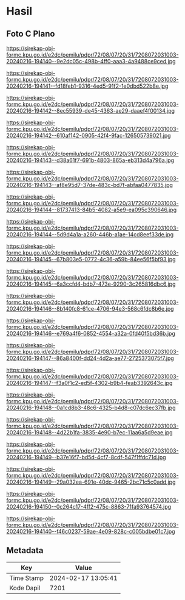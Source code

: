 # Hasil

## Foto C Plano

https://sirekap-obj-formc.kpu.go.id/e2dc/pemilu/pdpr/72/08/07/20/31/7208072031003-20240216-194140--9e2dc05c-498b-4ff0-aaa3-4a9488ce9ced.jpg

https://sirekap-obj-formc.kpu.go.id/e2dc/pemilu/pdpr/72/08/07/20/31/7208072031003-20240216-194141--fd18feb1-9316-4ed5-91f2-1e0dbd522b8e.jpg

https://sirekap-obj-formc.kpu.go.id/e2dc/pemilu/pdpr/72/08/07/20/31/7208072031003-20240216-194142--8ec55939-de45-4363-ae29-daaef4f00134.jpg

https://sirekap-obj-formc.kpu.go.id/e2dc/pemilu/pdpr/72/08/07/20/31/7208072031003-20240216-194142--610af142-0905-42f4-9fac-126505739021.jpg

https://sirekap-obj-formc.kpu.go.id/e2dc/pemilu/pdpr/72/08/07/20/31/7208072031003-20240216-194143--d38a61f7-691b-4803-865a-eb313d4a796a.jpg

https://sirekap-obj-formc.kpu.go.id/e2dc/pemilu/pdpr/72/08/07/20/31/7208072031003-20240216-194143--af8e95d7-37de-483c-bd7f-abfaa0477835.jpg

https://sirekap-obj-formc.kpu.go.id/e2dc/pemilu/pdpr/72/08/07/20/31/7208072031003-20240216-194144--81737413-84b5-4082-a5e9-ea095c390646.jpg

https://sirekap-obj-formc.kpu.go.id/e2dc/pemilu/pdpr/72/08/07/20/31/7208072031003-20240216-194144--5d9d4a1a-a260-446b-a1ae-14cd8eef33de.jpg

https://sirekap-obj-formc.kpu.go.id/e2dc/pemilu/pdpr/72/08/07/20/31/7208072031003-20240216-194145--67b803e5-0772-4c36-a59b-84ee56f5bf93.jpg

https://sirekap-obj-formc.kpu.go.id/e2dc/pemilu/pdpr/72/08/07/20/31/7208072031003-20240216-194145--6a3ccfd4-bdb7-473e-9290-3c265816dbc6.jpg

https://sirekap-obj-formc.kpu.go.id/e2dc/pemilu/pdpr/72/08/07/20/31/7208072031003-20240216-194146--8b140fc8-61ce-4706-94e3-568c6fdc8b6e.jpg

https://sirekap-obj-formc.kpu.go.id/e2dc/pemilu/pdpr/72/08/07/20/31/7208072031003-20240216-194146--e769a4f6-0852-4554-a32a-0fd40f5bd36b.jpg

https://sirekap-obj-formc.kpu.go.id/e2dc/pemilu/pdpr/72/08/07/20/31/7208072031003-20240216-194147--86a8400f-dd24-4d2a-ae77-2725373075f7.jpg

https://sirekap-obj-formc.kpu.go.id/e2dc/pemilu/pdpr/72/08/07/20/31/7208072031003-20240216-194147--f3a0f1c2-ed5f-4302-b9b4-feab3392643c.jpg

https://sirekap-obj-formc.kpu.go.id/e2dc/pemilu/pdpr/72/08/07/20/31/7208072031003-20240216-194148--0a1cd8b3-48c6-4325-b4d8-c07dc6ec37fb.jpg

https://sirekap-obj-formc.kpu.go.id/e2dc/pemilu/pdpr/72/08/07/20/31/7208072031003-20240216-194148--4d22b1fa-3835-4e90-b7ec-11aa6a5d9eae.jpg

https://sirekap-obj-formc.kpu.go.id/e2dc/pemilu/pdpr/72/08/07/20/31/7208072031003-20240216-194149--b37e16f7-bd5d-4cf7-8cdf-547f1ffdc71d.jpg

https://sirekap-obj-formc.kpu.go.id/e2dc/pemilu/pdpr/72/08/07/20/31/7208072031003-20240216-194149--29a032ea-691e-40dc-9465-2bc71c5c0add.jpg

https://sirekap-obj-formc.kpu.go.id/e2dc/pemilu/pdpr/72/08/07/20/31/7208072031003-20240216-194150--0c264c17-4ff2-475c-8863-71fa93764574.jpg

https://sirekap-obj-formc.kpu.go.id/e2dc/pemilu/pdpr/72/08/07/20/31/7208072031003-20240216-194140--f46c0237-59ae-4e09-828c-c005bdbe01c7.jpg


## Metadata

| Key        | Value               |
| ---------- | ------------------- |
| Time Stamp | 2024-02-17 13:05:41 |
| Kode Dapil | 7201                |



